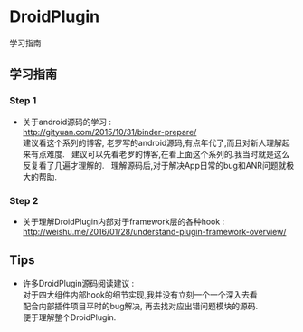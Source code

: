 # DroidPlugin
学习指南

## 学习指南
### Step 1 
* 关于android源码的学习 :   
http://gityuan.com/2015/10/31/binder-prepare/    
建议看这个系列的博客, 老罗写的android源码,有点年代了,而且对新人理解起来有点难度.  
建议可以先看老罗的博客,在看上面这个系列的.我当时就是这么反复看了几遍才理解的.  
理解源码后,对于解决App日常的bug和ANR问题就极大的帮助.  

### Step 2
* 关于理解DroidPlugin内部对于framework层的各种hook :   
http://weishu.me/2016/01/28/understand-plugin-framework-overview/

## Tips
* 许多DroidPlugin源码阅读建议 :   
对于四大组件内部hook的细节实现,我并没有立刻一个一个深入去看    
配合内部插件项目平时的bug解决, 再去找对应出错问题模块的源码.   
便于理解整个DroidPlugin.
